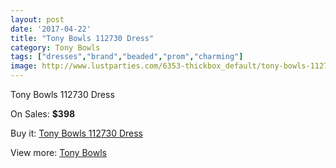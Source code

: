 ```yaml
---
layout: post
date: '2017-04-22'
title: "Tony Bowls 112730 Dress"
category: Tony Bowls
tags: ["dresses","brand","beaded","prom","charming"]
image: http://www.lustparties.com/6353-thickbox_default/tony-bowls-112730-dress.jpg
---
```

Tony Bowls 112730 Dress

On Sales: **$398**
<a href="https://www.lustparties.com/en/tony-bowls/2200-tony-bowls-112730-dress.html"><amp-img layout="responsive" width="600" height="600" src="//www.lustparties.com/6353-thickbox_default/tony-bowls-112730-dress.jpg" alt="Tony Bowls 112730 Dress 0" /></a>
<a href="https://www.lustparties.com/en/tony-bowls/2200-tony-bowls-112730-dress.html"><amp-img layout="responsive" width="600" height="600" src="//www.lustparties.com/6358-thickbox_default/tony-bowls-112730-dress.jpg" alt="Tony Bowls 112730 Dress 1" /></a>
<a href="https://www.lustparties.com/en/tony-bowls/2200-tony-bowls-112730-dress.html"><amp-img layout="responsive" width="600" height="600" src="//www.lustparties.com/6357-thickbox_default/tony-bowls-112730-dress.jpg" alt="Tony Bowls 112730 Dress 2" /></a>
<a href="https://www.lustparties.com/en/tony-bowls/2200-tony-bowls-112730-dress.html"><amp-img layout="responsive" width="600" height="600" src="//www.lustparties.com/6356-thickbox_default/tony-bowls-112730-dress.jpg" alt="Tony Bowls 112730 Dress 3" /></a>
<a href="https://www.lustparties.com/en/tony-bowls/2200-tony-bowls-112730-dress.html"><amp-img layout="responsive" width="600" height="600" src="//www.lustparties.com/6355-thickbox_default/tony-bowls-112730-dress.jpg" alt="Tony Bowls 112730 Dress 4" /></a>
<a href="https://www.lustparties.com/en/tony-bowls/2200-tony-bowls-112730-dress.html"><amp-img layout="responsive" width="600" height="600" src="//www.lustparties.com/6354-thickbox_default/tony-bowls-112730-dress.jpg" alt="Tony Bowls 112730 Dress 5" /></a>

Buy it: [Tony Bowls 112730 Dress](https://www.lustparties.com/en/tony-bowls/2200-tony-bowls-112730-dress.html "Tony Bowls 112730 Dress")

View more: [Tony Bowls](https://www.lustparties.com/en/5-tony-bowls "Tony Bowls")